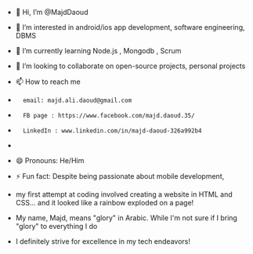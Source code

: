 - 👋 Hi, I’m @MajdDaoud
- 👀 I’m interested in android/ios app development, software engineering, DBMS
- 🌱 I’m currently learning Node.js , Mongodb , Scrum
- 💞️ I’m looking to collaborate on open-source projects, personal projects
- 📫 How to reach me
-       email: majd.ali.daoud@gmail.com
-       FB page : https://www.facebook.com/majd.daoud.35/
-       LinkedIn : www.linkedin.com/in/majd-daoud-326a992b4
-             
- 😄 Pronouns: He/Him
- ⚡ Fun fact: Despite being passionate about mobile development,
-  my first attempt at coding involved creating a website in HTML and CSS… and it looked like a rainbow exploded on a page!

-  My name, Majd, means "glory" in Arabic. While I'm not sure if I bring "glory" to everything I do
-   I definitely strive for excellence in my tech endeavors!

<!---
MajdDaoud/MajdDaoud is a ✨ special ✨ repository because its `README.md` (this file) appears on your GitHub profile.
You can click the Preview link to take a look at your changes.
--->
